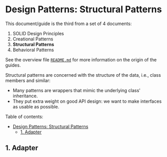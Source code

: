 # Design Patterns: Structural Patterns

This document/guide is the third from a set of 4 documents:

1. SOLID Design Principles
2. Creational Patterns
3. **Structural Patterns**
4. Behavioral Patterns

See the overview file [`README.md`](README.md) for more information on the origin of the guides.

Structural patterns are concerned with the structure of the data, i.e., class members and similar:

- Many patterns are wrappers that mimic the underlying class' inheritance.
- They put extra weight on good API design: we want to make interfaces as usable as possible.

Table of contents:

- [Design Patterns: Structural Patterns](#design-patterns-structural-patterns)
  - [1. Adapter](#1-adapter)

## 1. Adapter
